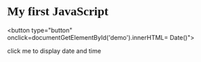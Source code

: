 <!DOCTYPE HTML>
<html>
<body>

<h1 style="font-family:cursive"> My first JavaScript</h1>

<button type="button"
onclick=documentGetElementById('demo').innerHTML= Date()">

click me to display date and time</button>

<p id="demo"></p>

</body>
</html>


